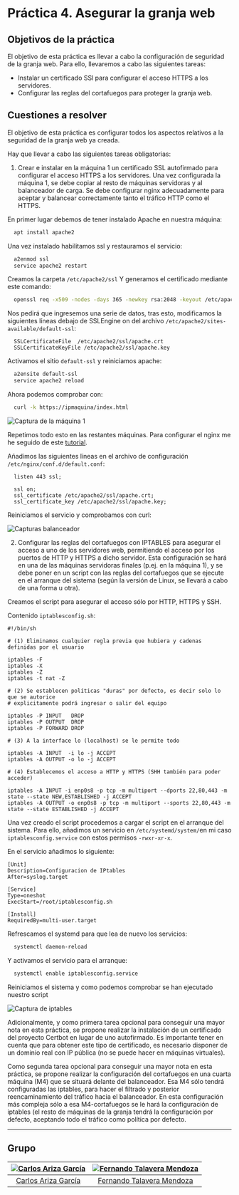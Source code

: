 # Práctica 4. Asegurar la granja web

## Objetivos de la práctica

El objetivo de esta práctica es llevar a cabo la configuración de seguridad de la granja web. Para ello, llevaremos a cabo las siguientes tareas:

- Instalar un certificado SSl para configurar el acceso HTTPS a los servidores.
- Configurar las reglas del cortafuegos para proteger la granja web.

## Cuestiones a resolver

El objetivo de esta práctica es configurar todos los aspectos relativos a la seguridad de la granja web ya creada.

Hay que llevar a cabo las siguientes tareas obligatorias:

1. Crear e instalar en la máquina 1 un certificado SSL autofirmado para configurar el acceso HTTPS a los servidores. Una vez configurada la máquina 1, se debe copiar al resto de máquinas servidoras y al balanceador de carga. Se debe configurar nginx adecuadamente para aceptar y balancear correctamente tanto el tráfico HTTP como el HTTPS.

En primer lugar debemos de tener instalado Apache en nuestra máquina:

```bash
  apt install apache2
```

Una vez instalado habilitamos ssl y restauramos el servicio:

```bash
  a2enmod ssl
  service apache2 restart
```

Creamos la carpeta `/etc/apache2/ssl`
Y generamos el certificado mediante este comando:

```bash
  openssl req -x509 -nodes -days 365 -newkey rsa:2048 -keyout /etc/apache2/ssl/apache.key -out /etc/apache2/ssl/apache.crt
```

Nos pedirá que ingresemos una serie de datos, tras esto, modificamos la siguientes líneas debajo de SSLEngine on del archivo `/etc/apache2/sites-available/default-ssl`:

```script
  SSLCertificateFile  /etc/apache2/ssl/apache.crt
  SSLCertificateKeyFile /etc/apache2/ssl/apache.key
```

Activamos el sitio `default-ssl` y reiniciamos apache:

```bash
  a2ensite default-ssl
  service apache2 reload
```

Ahora podemos comprobar con:

```bash
  curl -k https://ipmaquina/index.html
```

![Captura de la máquina 1](./imagenes/Capturam1.png)

Repetimos todo esto en las restantes máquinas. Para configurar el nginx me he seguido de este [tutorial](https://carlosazaustre.es/como-instalar-un-servidor-https-en-nginx-desde-cero/).

Añadimos las siguientes líneas en el archivo de configuración `/etc/nginx/conf.d/default.conf`:

```script
  listen 443 ssl;

  ssl on;
  ssl_certificate /etc/apache2/ssl/apache.crt;
  ssl_certificate_key /etc/apache2/ssl/apache.key;
```

Reiniciamos el servicio y comprobamos con curl:

![Capturas balanceador](./imagenes/CapturaBalanceador.png)

2. Configurar las reglas del cortafuegos con IPTABLES para asegurar el acceso a uno de los servidores web, permitiendo el acceso por los puertos de HTTP y HTTPS a dicho servidor. Esta configuración se hará en una de las máquinas servidoras finales (p.ej. en la máquina 1), y se debe poner en un script con las reglas del cortafuegos que se ejecute en el arranque del sistema (según la versión de Linux, se llevará a cabo de una forma u otra).

Creamos el script para asegurar el acceso sólo por HTTP, HTTPS y SSH. 

Contenido `iptablesconfig.sh`:

```script
#!/bin/sh

# (1) Eliminamos cualquier regla previa que hubiera y cadenas definidas por el usuario

iptables -F
iptables -X
iptables -Z
iptables -t nat -Z

# (2) Se establecen políticas "duras" por defecto, es decir solo lo que se autorice
# explicitamente podrá ingresar o salir del equipo

iptables -P INPUT   DROP
iptables -P OUTPUT  DROP
iptables -P FORWARD DROP

# (3) A la interface lo (localhost) se le permite todo

iptables -A INPUT  -i lo -j ACCEPT
iptables -A OUTPUT -o lo -j ACCEPT

# (4) Establecemos el acceso a HTTP y HTTPS (SHH también para poder acceder)

iptables -A INPUT -i enp0s8 -p tcp -m multiport --dports 22,80,443 -m state --state NEW,ESTABLISHED -j ACCEPT
iptables -A OUTPUT -o enp0s8 -p tcp -m multiport --sports 22,80,443 -m state --state ESTABLISHED -j ACCEPT
```

Una vez creado el script procedemos a cargar el script en el arranque del sistema. Para ello, añadimos un servicio en `/etc/systemd/system/`en mi caso `iptablesconfig.service` con estos permisos `-rwxr-xr-x`.

En el servicio añadimos lo siguiente:

```systemd
[Unit]
Description=Configuracion de IPtables
After=syslog.target

[Service]
Type=oneshot
ExecStart=/root/iptablesconfig.sh

[Install]
RequiredBy=multi-user.target
```

Refrescamos el systemd para que lea de nuevo los servicios:

```bash
  systemctl daemon-reload
```

Y activamos el servicio para el arranque:

```bash
  systemctl enable iptablesconfig.service
```

Reiniciamos el sistema y como podemos comprobar se han ejecutado nuestro script

![Captura de iptables](./imagenes/CapturaIptables.png)

Adicionalmente, y como primera tarea opcional para conseguir una mayor nota en esta práctica, se propone realizar la instalación de un certificado del proyecto Certbot en lugar de uno autofirmado. Es importante tener en cuenta que para obtener este tipo de certificado, es necesario disponer de un dominio real con IP pública (no se puede hacer en máquinas virtuales).

Como segunda tarea opcional para conseguir una  mayor nota en esta práctica, se propone realizar la configuración del cortafuegos en una cuarta máquina (M4) que se situará delante del balanceador. Esa M4 sólo tendrá configuradas las iptables, para hacer el filtrado y posterior reencaminamiento del tráfico hacia el balanceador. En esta configuración más compleja sólo a esa M4-cortafuegos se le hará la configuración de iptables (el resto de máquinas de la granja tendrá la configuración por defecto, aceptando todo el tráfico como política por defecto.

- - -

## Grupo

  | [![Carlos Ariza García](https://github.com/AGCarlos.png?size=100)](https://github.com/AGCarlos) | [![Fernando Talavera Mendoza](https://github.com/Thejokeri.png?size=100)](https://github.com/Thejokeri) |
| :---: | :---: |
| [Carlos Ariza García](https://github.com/AGCarlos) | [Fernando Talavera Mendoza](https://github.com/Thejokeri) |